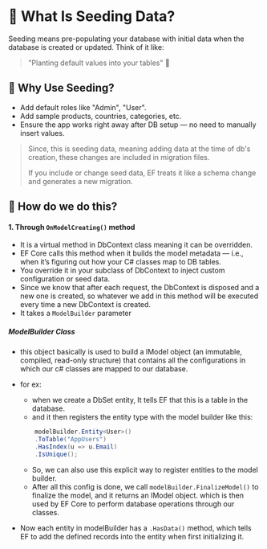 # 🌱 What Is Seeding Data?

Seeding means pre-populating your database with initial data when the database is created or updated.
Think of it like:

> "Planting default values into your tables" 🌱

## 🧠 Why Use Seeding?

- Add default roles like "Admin", "User".
- Add sample products, countries, categories, etc.
- Ensure the app works right away after DB setup — no need to manually insert values.


>  Since, this is seeding data, meaning adding data at the time of db's creation,
> these changes are included in migration files.
>
> If you include or change seed data, EF treats it like a schema change and generates a new migration.


## 🧱 How do we do this?

#### 1. Through `OnModelCreating()` method

- It is a virtual method in DbContext class meaning it can be overridden.
- EF Core calls this method when it builds the model metadata — i.e., when it’s figuring out how your C# classes map to DB tables.
- You override it in your subclass of DbContext to inject custom configuration or seed data.
- Since we know that after each request, the DbContext is disposed and a new one is created, so whatever we add in this method will be executed every time a new DbContext is created.
- It takes a `ModelBuilder` parameter

##### ModelBuilder Class
- this object basically is used to build a IModel object (an immutable, compiled, read-only structure) that contains all the configurations in which our c# classes are mapped to our database.

- for ex: 
    - when we create a DbSet entity, It tells EF that this is a table in the database.
    - and it then registers the entity type with the model builder like this:

    ```csharp
        modelBuilder.Entity<User>()
        .ToTable("AppUsers")
        .HasIndex(u => u.Email)
        .IsUnique();
    ```
    - So, we can also use this explicit way to register entities to the model builder.
    - After all this config is done, we call `modelBuilder.FinalizeModel()` to finalize the model, and it returns an IModel object. which is then used by EF Core to perform database operations through our classes.
 
- Now each entity in modelBuilder has a `.HasData()` method, which tells EF to add the defined records into the entity when first initializing it.
